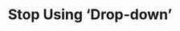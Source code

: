 ---
layout: bookmark
title: Stop Using ‘Drop-down’
tags:
  - Bookmarks
  - Accessibility
created: '2022-07-06T04:39:49.000Z'
link: https://adrianroselli.com/2020/03/stop-using-drop-down.html
id: 552297021
image: >-
  https://adrianroselli.com/wp-content/uploads/2020/02/ikea-drop_thumb-300x300.png
---